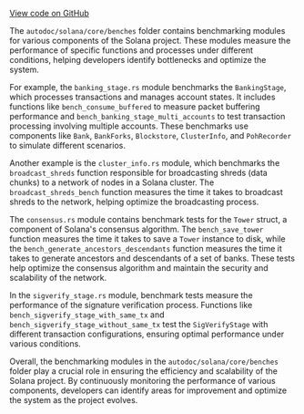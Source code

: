
[View code on GitHub](https://github.com/solana-labs/solana/tree/master/na/core/benches)

The `autodoc/solana/core/benches` folder contains benchmarking modules for various components of the Solana project. These modules measure the performance of specific functions and processes under different conditions, helping developers identify bottlenecks and optimize the system.

For example, the `banking_stage.rs` module benchmarks the `BankingStage`, which processes transactions and manages account states. It includes functions like `bench_consume_buffered` to measure packet buffering performance and `bench_banking_stage_multi_accounts` to test transaction processing involving multiple accounts. These benchmarks use components like `Bank`, `BankForks`, `Blockstore`, `ClusterInfo`, and `PohRecorder` to simulate different scenarios.

Another example is the `cluster_info.rs` module, which benchmarks the `broadcast_shreds` function responsible for broadcasting shreds (data chunks) to a network of nodes in a Solana cluster. The `broadcast_shreds_bench` function measures the time it takes to broadcast shreds to the network, helping optimize the broadcasting process.

The `consensus.rs` module contains benchmark tests for the `Tower` struct, a component of Solana's consensus algorithm. The `bench_save_tower` function measures the time it takes to save a `Tower` instance to disk, while the `bench_generate_ancestors_descendants` function measures the time it takes to generate ancestors and descendants of a set of banks. These tests help optimize the consensus algorithm and maintain the security and scalability of the network.

In the `sigverify_stage.rs` module, benchmark tests measure the performance of the signature verification process. Functions like `bench_sigverify_stage_with_same_tx` and `bench_sigverify_stage_without_same_tx` test the `SigVerifyStage` with different transaction configurations, ensuring optimal performance under various conditions.

Overall, the benchmarking modules in the `autodoc/solana/core/benches` folder play a crucial role in ensuring the efficiency and scalability of the Solana project. By continuously monitoring the performance of various components, developers can identify areas for improvement and optimize the system as the project evolves.